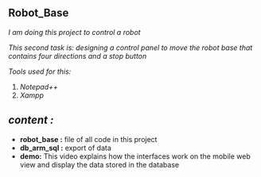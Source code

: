 ## **Robot_Base**
_I am doing this project to control a robot_

_This second task is: designing a control panel to move the robot base that contains four directions and a stop button_

_Tools used for this:_
1. _Notepad++_
2. _Xampp_


## _content :_

* **robot_base :** file of all code in this project 
* **db_arm_sql :** export of data
* **demo:** This video explains how the interfaces work on the mobile web view and display the data stored in the database
